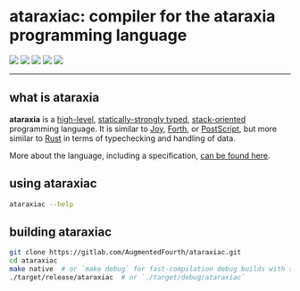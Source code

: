 # ataraxiac: compiler for the ataraxia programming language

![](https://img.shields.io/badge/version-v0.0.0-37a988.svg)
![](https://img.shields.io/badge/status-pre--alpha-444444.svg)
[![](https://img.shields.io/badge/license-UPL_v1+-3f779d.svg)](https://opensource.org/licenses/UPL)
![](https://img.shields.io/badge/implementation-Rust-b7410e.svg)
![](https://img.shields.io/badge/rustc-nightly-d185bd.svg)

---

## what is ataraxia

**ataraxia** is a
[high-level](https://en.wikipedia.org/wiki/High-level_programming_language),
[statically-strongly typed](https://en.wikipedia.org/wiki/Intuitionistic_type_theory),
[stack-oriented](https://en.wikipedia.org/wiki/Stack-oriented_programming_language)
programming language. It is similar to
[Joy](https://en.wikipedia.org/wiki/Joy_\(programming_language\)),
[Forth](http://www.forth.org/), or
[PostScript](https://en.wikipedia.org/wiki/PostScript), but more similar to
[Rust](https://www.rust-lang.org) in terms of typechecking and handling of
data.

More about the language, including a specification, [can be found here](#TODO).

## using ataraxiac

```bash
ataraxiac --help
```

## building ataraxiac

```bash
git clone https://gitlab.com/AugmentedFourth/ataraxiac.git
cd ataraxiac
make native  # or `make debug` for fast-compilation debug builds with symbols
./target/release/ataraxiac  # or `./target/debug/ataraxiac`
```
